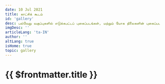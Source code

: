 ```yaml
---
date: 10 Jul 2021
title: காட்சிக் கூடம்
id: 'gallery'
desc: பல்வேறு வகுப்புகளில் எடுக்கபட்டப் புகைப்படங்கள், மற்றும் யோக நிலைகளின் புகைப்படங்கள்.
imgDesc: ''
articleLang: 'ta-IN'
author: ''
altLang: true
isHome: true
topic: gallery
---
```


<altLang />

# {{ $frontmatter.title }}

<artGallery/>